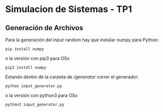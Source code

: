 # Simulacion de Sistemas - TP1

## Generación de Archivos

Para la generación del input random hay que instalar numpy para Python:
```
pip install numpy
```
o la versión con pip3 para OSx
```
pip3 install numpy
```

Estando dentro de la carpeta de _/generator_ correr el generador:
```
python input_generator.py
```
o la versión con python3 para OSx
```
python3 input_generator.py
```